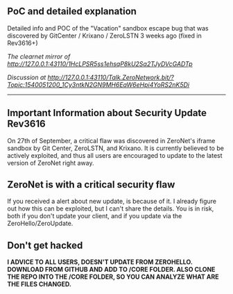 ## PoC and detailed explanation

Detailed info and POC of the "Vacation" sandbox escape bug that was discovered by GitCenter / Krixano / ZeroLSTN 3 weeks ago (fixed in Rev3616+)

*The clearnet mirror of http://127.0.0.1:43110/1HcLPSR5ss1ehsqP8kU2Sa2TJyDVcGADTp*

*Discussion at http://127.0.0.1:43110/Talk.ZeroNetwork.bit/?Topic:1540051200_1Cy3ntkN2GN9MH6EaW6eHpi4YoRS2nK5Di*

---

## Important Information about Security Update Rev3616

On 27th of September, a critical flaw was discovered in ZeroNet's iframe sandbox by Git Center, ZeroLSTN, and Krixano. It is currently believed to be actively exploited, and thus all users are encouraged to update to the latest version of ZeroNet right away.

## ZeroNet is with a critical security flaw

If you received a alert about new update, is because of it. I already figure out how this can be exploited, but I can't share the details. You is in risk, both if you don't update your client, and if you update via the ZeroHello/ZeroUpdate.

## Don't get hacked

**I ADVICE TO ALL USERS, DOESN'T UPDATE FROM ZEROHELLO. DOWNLOAD FROM GITHUB AND ADD TO /CORE FOLDER. ALSO CLONE THE REPO INTO THE /CORE FOLDER, SO YOU CAN ANALYZE WHAT ARE THE FILES CHANGED.**
